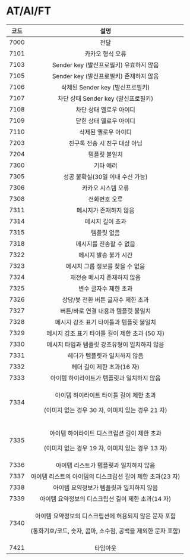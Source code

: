 # AT/AI/FT

|  코드  |                                         설명                                        |
| :--: | :-------------------------------------------------------------------------------: |
| 7000 |                                         전달                                        |
| 7101 |                                     카카오 형식 오류                                     |
| 7103 |                            Sender key (발신프로필키) 유효하지 않음                            |
| 7105 |                            Sender key (발신프로필키) 존재하지 않음                            |
| 7106 |                              삭제된 Sender key (발신프로필키)                              |
| 7107 |                             차단 상태 Sender key (발신프로필키)                             |
| 7108 |                                   차단 상태 옐로우 아이디                                   |
| 7109 |                                   닫힌 상태 옐로우 아이디                                   |
| 7110 |                                    삭제된 옐로우 아이디                                    |
| 7203 |                                 친구톡 전송 시 친구 대상 아님                                 |
| 7204 |                                      템플릿 불일치                                      |
| 7300 |                                       기타 에러                                       |
| 7305 |                                성공 불확실(30일 이내 수신 가능)                               |
| 7306 |                                     카카오 시스템 오류                                    |
| 7308 |                                      전화번호 오류                                      |
| 7311 |                                    메시지가 존재하지 않음                                   |
| 7314 |                                     메시지 길이 초과                                     |
| 7315 |                                       템플릿 없음                                      |
| 7318 |                                   메시지를 전송할 수 없음                                   |
| 7322 |                                    메시지 발송 불가 시간                                   |
| 7323 |                                 메시지 그룹 정보를 찾을 수 없음                                |
| 7324 |                                  재전송 메시지 존재하지 않음                                  |
| 7325 |                                    변수 글자수 제한 초과                                   |
| 7326 |                                상담/봇 전환 버튼 글자수 제한 초과                               |
| 7327 |                                버튼/바로 연결 내용과 템플릿 불일치                               |
| 7328 |                               메시지 강조 표기 타이틀과 템플릿 불일치                              |
| 7329 |                           메시지 강조 표기 타이틀 길이 제한 초과 (50 자)                           |
| 7330 |                             메시지 타입과 템플릿 강조유형이 일치하지 않음                             |
| 7331 |                                  헤더가 템플릿과 일치하지 않음                                 |
| 7332 |                                 헤더 길이 제한 초과(16 자)                                 |
| 7333 |                              아이템 하이라이트가 템플릿과 일치하지 않음                              |
| 7334 |        <p>아이템 하이라이트 타이틀 길이 제한 초과</p><p>(이미지 없는 경우 30 자, 이미지 있는 경우 21 자)</p>       |
| 7335 |       <p>아이템 하이라이트 디스크립션 길이 제한 초과</p><p>(이미지 없는 경우 19 자, 이미지 있는 경우 13 자)</p>      |
| 7336 |                               아이템 리스트가 템플릿과 일치하지 않음                               |
| 7337 |                         아이템 리스트의 아이템의 디스크립션 길이 제한 초과(23 자)                        |
| 7338 |                               아이템 요약정보가 템플릿과 일치하지 않음                              |
| 7339 |                           아이템 요약정보의 디스크립션 길이 제한 초과(14 자)                          |
| 7340 | <p>아이템 요약정보의 디스크립션에 허용되지 않은 문자 포함</p><p>(통화기호/코드, 숫자, 콤마, 소수점, 공백을 제외한 문자 포함)</p> |
| 7421 |                                        타임아웃                                       |
